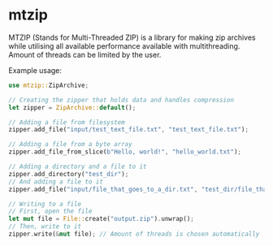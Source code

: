 # mtzip

MTZIP (Stands for Multi-Threaded ZIP) is a library for making zip archives
while utilising all available performance available with multithreading. Amount
of threads can be limited by the user.

Example usage:

```rs
use mtzip::ZipArchive;

// Creating the zipper that holds data and handles compression
let zipper = ZipArchive::default();

// Adding a file from filesystem
zipper.add_file("input/test_text_file.txt", "test_text_file.txt");

// Adding a file from a byte array
zipper.add_file_from_slice(b"Hello, world!", "hello_world.txt");

// Adding a directory and a file to it
zipper.add_directory("test_dir");
// And adding a file to it
zipper.add_file("input/file_that_goes_to_a_dir.txt", "test_dir/file_that_goes_to_a_dir.txt");

// Writing to a file
// First, open the file
let mut file = File::create("output.zip").unwrap();
// Then, write to it
zipper.write(&mut file); // Amount of threads is chosen automatically
```

